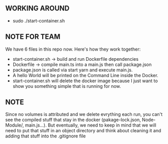## WORKING AROUND
* sudo ./start-container.sh
  
## NOTE FOR TEAM

We have 6 files in this repo now. Here's how they work together:
* start-container.sh -> build and run Dockerfile dependencies
* Dockerfile -> compile main.ts into a main.js then call package.json
* package.json is called via start yarn and execute main.js.
* A hello World will be printed on the Command Line inside the Docker.
* start-container.sh will delete the docker image because I just want to show you something simple that is running for now.

## NOTE

Since no volumes is attributed and we delete evrything each run, you can't see the compiled stuff that stay in the docker (pakage-lock.json, Node-Module/, main.js...). But eventually, we need to keep in mind that we will need to put that stuff in an object directory and think about cleaning it and adding that stuff into the .gitignore file 
